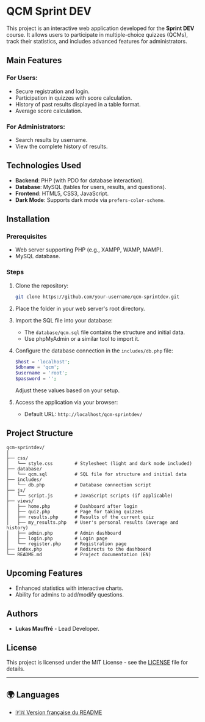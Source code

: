 # QCM Sprint DEV

This project is an interactive web application developed for the **Sprint DEV** course. It allows users to participate in multiple-choice quizzes (QCMs), track their statistics, and includes advanced features for administrators.

## Main Features

### For Users:
- Secure registration and login.
- Participation in quizzes with score calculation.
- History of past results displayed in a table format.
- Average score calculation.

### For Administrators:
- Search results by username.
- View the complete history of results.

## Technologies Used
- **Backend**: PHP (with PDO for database interaction).
- **Database**: MySQL (tables for users, results, and questions).
- **Frontend**: HTML5, CSS3, JavaScript.
- **Dark Mode**: Supports dark mode via `prefers-color-scheme`.

## Installation

### Prerequisites
- Web server supporting PHP (e.g., XAMPP, WAMP, MAMP).
- MySQL database.

### Steps
1. Clone the repository:
   ```bash
   git clone https://github.com/your-username/qcm-sprintdev.git
   ```
2. Place the folder in your web server's root directory.
3. Import the SQL file into your database:
   - The `database/qcm.sql` file contains the structure and initial data.
   - Use phpMyAdmin or a similar tool to import it.
4. Configure the database connection in the `includes/db.php` file:
   ```php
   $host = 'localhost';
   $dbname = 'qcm';
   $username = 'root';
   $password = '';
   ```
   Adjust these values based on your setup.

5. Access the application via your browser:
   - Default URL: `http://localhost/qcm-sprintdev/`

## Project Structure
```
qcm-sprintdev/
│
├── css/
│   └── style.css        # Stylesheet (light and dark mode included)
├── database/
│   └── qcm.sql          # SQL file for structure and initial data
├── includes/
│   └── db.php           # Database connection script
├── js/
│   └── script.js        # JavaScript scripts (if applicable)
├── views/
│   ├── home.php         # Dashboard after login
│   ├── quiz.php         # Page for taking quizzes
│   ├── results.php      # Results of the current quiz
│   ├── my_results.php   # User's personal results (average and history)
│   ├── admin.php        # Admin dashboard
│   ├── login.php        # Login page
│   └── register.php     # Registration page
├── index.php            # Redirects to the dashboard
└── README.md            # Project documentation (EN)
```

## Upcoming Features
- Enhanced statistics with interactive charts.
- Ability for admins to add/modify questions.

## Authors
- **Lukas Mauffré** - Lead Developer.

## License
This project is licensed under the MIT License - see the [LICENSE](LICENSE) file for details.

---

## 🌍 Languages
- [🇫🇷 Version française du README](README_FR.md)